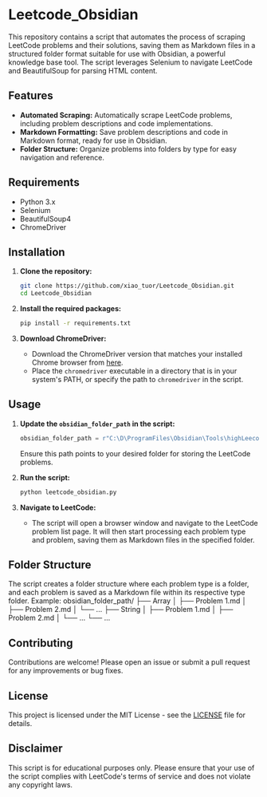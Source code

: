 # Leetcode_Obsidian

This repository contains a script that automates the process of scraping LeetCode problems and their solutions, saving them as Markdown files in a structured folder format suitable for use with Obsidian, a powerful knowledge base tool. The script leverages Selenium to navigate LeetCode and BeautifulSoup for parsing HTML content.

## Features

- **Automated Scraping:** Automatically scrape LeetCode problems, including problem descriptions and code implementations.
- **Markdown Formatting:** Save problem descriptions and code in Markdown format, ready for use in Obsidian.
- **Folder Structure:** Organize problems into folders by type for easy navigation and reference.

## Requirements

- Python 3.x
- Selenium
- BeautifulSoup4
- ChromeDriver

## Installation

1. **Clone the repository:**
    ```bash
    git clone https://github.com/xiao_tuor/Leetcode_Obsidian.git
    cd Leetcode_Obsidian
    ```

2. **Install the required packages:**
    ```bash
    pip install -r requirements.txt
    ```

3. **Download ChromeDriver:**
    - Download the ChromeDriver version that matches your installed Chrome browser from [here](https://sites.google.com/a/chromium.org/chromedriver/).
    - Place the `chromedriver` executable in a directory that is in your system's PATH, or specify the path to `chromedriver` in the script.

## Usage

1. **Update the `obsidian_folder_path` in the script:**
    ```python
    obsidian_folder_path = r"C:\D\ProgramFiles\Obsidian\Tools\highLeecode"
    ```
    Ensure this path points to your desired folder for storing the LeetCode problems.

2. **Run the script:**
    ```bash
    python leetcode_obsidian.py
    ```

3. **Navigate to LeetCode:**
    - The script will open a browser window and navigate to the LeetCode problem list page. It will then start processing each problem type and problem, saving them as Markdown files in the specified folder.

## Folder Structure

The script creates a folder structure where each problem type is a folder, and each problem is saved as a Markdown file within its respective type folder. Example:
obsidian_folder_path/
├── Array
│ ├── Problem 1.md
│ ├── Problem 2.md
│ └── ...
├── String
│ ├── Problem 1.md
│ ├── Problem 2.md
│ └── ...
└── ...


## Contributing

Contributions are welcome! Please open an issue or submit a pull request for any improvements or bug fixes.

## License

This project is licensed under the MIT License - see the [LICENSE](LICENSE) file for details.

## Disclaimer

This script is for educational purposes only. Please ensure that your use of the script complies with LeetCode's terms of service and does not violate any copyright laws.


